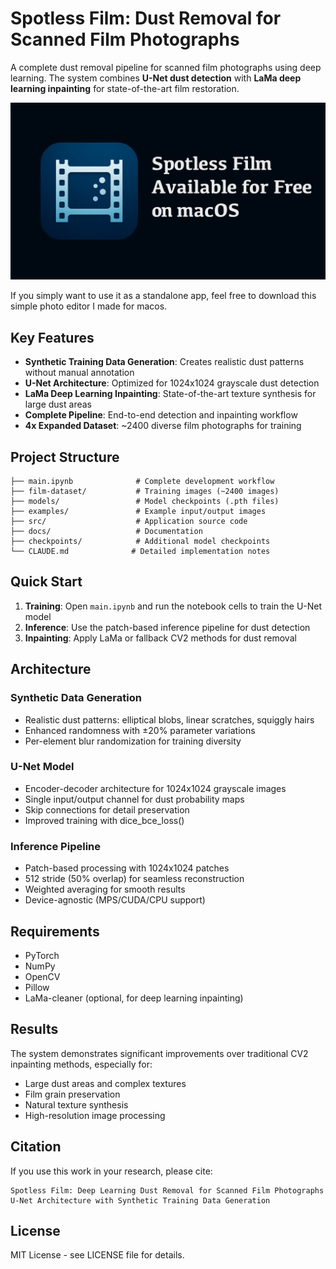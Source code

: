 # Spotless Film: Dust Removal for Scanned Film Photographs

A complete dust removal pipeline for scanned film photographs using deep learning. The system combines **U-Net dust detection** with **LaMa deep learning inpainting** for state-of-the-art film restoration.

![App Preview](docs/app-img.jpg)

If you simply want to use it as a standalone app, feel free to download this simple photo editor I made for macos. 
## Key Features

- **Synthetic Training Data Generation**: Creates realistic dust patterns without manual annotation
- **U-Net Architecture**: Optimized for 1024x1024 grayscale dust detection  
- **LaMa Deep Learning Inpainting**: State-of-the-art texture synthesis for large dust areas
- **Complete Pipeline**: End-to-end detection and inpainting workflow
- **4x Expanded Dataset**: ~2400 diverse film photographs for training

## Project Structure

```
├── main.ipynb              # Complete development workflow
├── film-dataset/           # Training images (~2400 images)
├── models/                 # Model checkpoints (.pth files)
├── examples/               # Example input/output images
├── src/                    # Application source code
├── docs/                   # Documentation
├── checkpoints/            # Additional model checkpoints
└── CLAUDE.md              # Detailed implementation notes
```

## Quick Start

1. **Training**: Open `main.ipynb` and run the notebook cells to train the U-Net model
2. **Inference**: Use the patch-based inference pipeline for dust detection
3. **Inpainting**: Apply LaMa or fallback CV2 methods for dust removal

## Architecture

### Synthetic Data Generation
- Realistic dust patterns: elliptical blobs, linear scratches, squiggly hairs
- Enhanced randomness with ±20% parameter variations
- Per-element blur randomization for training diversity

### U-Net Model
- Encoder-decoder architecture for 1024x1024 grayscale images
- Single input/output channel for dust probability maps
- Skip connections for detail preservation
- Improved training with dice_bce_loss()

### Inference Pipeline
- Patch-based processing with 1024x1024 patches
- 512 stride (50% overlap) for seamless reconstruction
- Weighted averaging for smooth results
- Device-agnostic (MPS/CUDA/CPU support)

## Requirements

- PyTorch
- NumPy
- OpenCV
- Pillow
- LaMa-cleaner (optional, for deep learning inpainting)

## Results

The system demonstrates significant improvements over traditional CV2 inpainting methods, especially for:
- Large dust areas and complex textures
- Film grain preservation
- Natural texture synthesis
- High-resolution image processing

## Citation

If you use this work in your research, please cite:

```
Spotless Film: Deep Learning Dust Removal for Scanned Film Photographs
U-Net Architecture with Synthetic Training Data Generation
```

## License

MIT License - see LICENSE file for details.